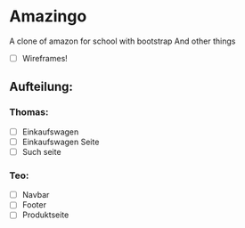 # Amazingo
A clone of amazon for school with bootstrap
And other things

- [ ] Wireframes!

## Aufteilung:
### Thomas:
- [ ] Einkaufswagen
- [ ] Einkaufswagen Seite
- [ ] Such seite
### Teo:
- [ ] Navbar
- [ ] Footer
- [ ] Produktseite
